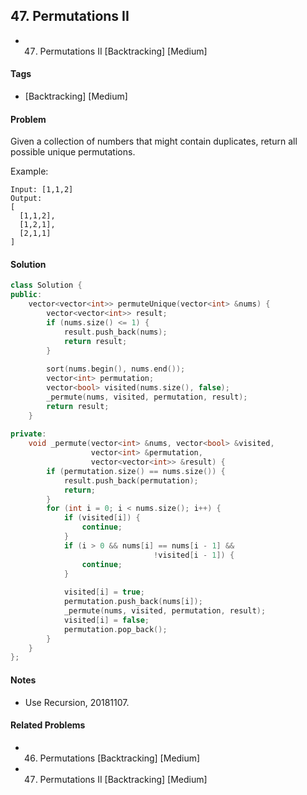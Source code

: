 ## 47. Permutations II
- 47. Permutations II [Backtracking] [Medium]

#### Tags
- [Backtracking] [Medium]

#### Problem
Given a collection of numbers that might contain duplicates, return all possible unique permutations.

Example:

    Input: [1,1,2]
    Output:
    [
      [1,1,2],
      [1,2,1],
      [2,1,1]
    ]

#### Solution
``` C++
class Solution {
public:
    vector<vector<int>> permuteUnique(vector<int> &nums) {
        vector<vector<int>> result;
        if (nums.size() <= 1) {
            result.push_back(nums);
            return result;
        }
        
        sort(nums.begin(), nums.end());
        vector<int> permutation;
        vector<bool> visited(nums.size(), false);
        _permute(nums, visited, permutation, result);
        return result;
    }
    
private:
    void _permute(vector<int> &nums, vector<bool> &visited, 
                  vector<int> &permutation,
                  vector<vector<int>> &result) {
        if (permutation.size() == nums.size()) {
            result.push_back(permutation);
            return;
        }
        for (int i = 0; i < nums.size(); i++) {
            if (visited[i]) {
                continue;
            }
            if (i > 0 && nums[i] == nums[i - 1] && 
                                !visited[i - 1]) {
                continue;
            }
            
            visited[i] = true;
            permutation.push_back(nums[i]);
            _permute(nums, visited, permutation, result);
            visited[i] = false;
            permutation.pop_back();
        }
    }
};
```

#### Notes
- Use Recursion, 20181107.

#### Related Problems
- 46. Permutations [Backtracking] [Medium]
- 47. Permutations II [Backtracking] [Medium]
